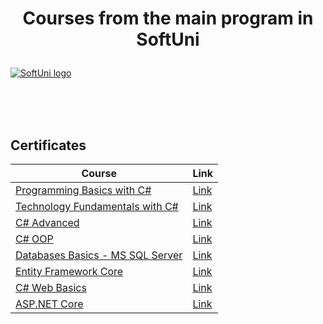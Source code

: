 # <p align="center"> Courses from the main program in SoftUni <p>

<a href="https://softuni.bg/trainings/courses" rel="Courses">  ![SoftUni logo][logo] <a/>

[logo]: http://innovationstarterbox.bg/wp-content/uploads/2016/05/Softuni_logo_trasparent.png "Logo Title Text 2"

<br/>
<br/>
<br/>

<h2> Certificates </h2>

|**Course**|**Link**| 
|---|---|
|<a href="https://softuni.bg/trainings/2179/programming-basics-with-csharp-november-2018" > Programming Basics with C# </a>   | <a href="https://softuni.bg/certificates/details/61829/9a9e18ec"> Link</a> |
|<a href="https://softuni.bg/trainings/2237/technology-fundamentals-with-csharp-january-2019"> Technology Fundamentals with C# </a>| <a href="https://softuni.bg/certificates/details/65330/35ca2e73"> Link</a> |
|<a href="https://softuni.bg/trainings/2348/csharp-advanced-may-2019"> C# Advanced  </a> | <a href="https://softuni.bg/certificates/details/67808/53c65af2"> Link</a> |
|<a href="https://softuni.bg/trainings/2349/csharp-oop-june-2019"> C# OOP </a> | <a href="https://softuni.bg/certificates/details/69879/170aecca"> Link</a> |
|<a href="https://softuni.bg/trainings/2495/databases-basics-ms-sql-server-september-2019"> Databases Basics - MS SQL Server </a> | <a href="https://softuni.bg/certificates/details/71212/a8c15a18"> Link</a> |
|<a href="https://softuni.bg/trainings/2457/entity-framework-core-october-2019"> Entity Framework Core </a> | <a href="https://softuni.bg/certificates/details/74271/85329329"> Link</a> |
|<a href="https://softuni.bg/trainings/2613/csharp-web-basics-january-2020"> C# Web Basics </a> | <a href="https://softuni.bg/certificates/details/77291/cc6000e8"> Link</a> |
|<a href="https://softuni.bg/trainings/2796/asp-net-core-february-2020"> ASP.NET Core </a> | <a href="https://softuni.bg/certificates/details/81068/7c9ced91"> Link</a> |
